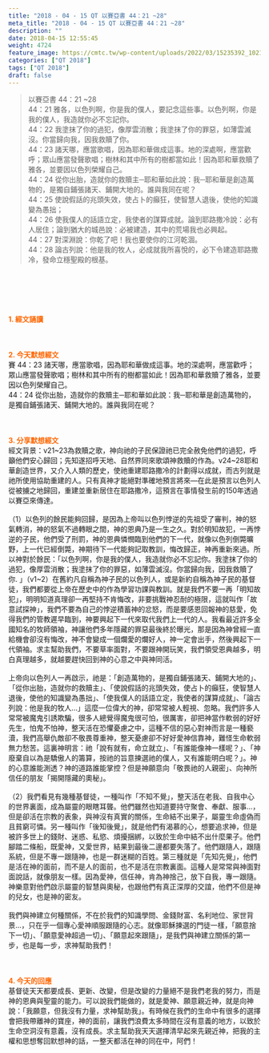 ```yaml
---
title: "2018 - 04 - 15 QT 以賽亞書 44：21 ~28"
meta_title: "2018 - 04 - 15 QT 以賽亞書 44：21 ~28"
description: ""
date: 2018-04-15 12:55:45
weight: 4724
feature_image: https://cmtc.tw/wp-content/uploads/2022/03/15235392_10211799862337740_180693556567566654_o-1.webp
categories: ["QT 2018"]
tags: ["QT 2018"]
draft: false
---
```


<blockquote>以賽亞書 44：21 ~28<br />
44：21 雅各，以色列啊，你是我的僕人，要記念這些事。以色列啊，你是我的僕人，我造就你必不忘記你。<br />
44：22 我塗抹了你的過犯，像厚雲消散；我塗抹了你的罪惡，如薄雲滅沒。你當歸向我，因我救贖了你。<br />
44：23 諸天哪，應當歌唱，因為耶和華做成這事。地的深處啊，應當歡呼；眾山應當發聲歌唱；樹林和其中所有的樹都當如此！因為耶和華救贖了雅各，並要因以色列榮耀自己。<br />
44：24 從你出胎，造就你的救贖主─耶和華如此說：我─耶和華是創造萬物的，是獨自鋪張諸天、鋪開大地的。誰與我同在呢？<br />
44：25 使說假話的兆頭失效，使占卜的癲狂，使智慧人退後，使他的知識變為愚拙；<br />
44：26 使我僕人的話語立定，我使者的謀算成就。論到耶路撒冷說：必有人居住；論到猶大的城邑說：必被建造，其中的荒場我也必興起。<br />
44：27 對深淵說：你乾了吧！我也要使你的江河乾涸。<br />
44：28 論古列說：他是我的牧人，必成就我所喜悅的，必下令建造耶路撒冷，發命立穩聖殿的根基。</blockquote><br />
&nbsp;<br />
<br />
&nbsp;<br />
<br />
<span style="color: #ff6600;"><strong>1. </strong><strong>經文誦讀</strong></span><br />
<br />
<span style="color: #ff6600;"><strong> </strong></span><br />
<br />
<span style="color: #ff6600;"><strong>2. 今天默想</strong><strong>經文<br />
</strong></span>賽 44：23 諸天哪，應當歌唱，因為耶和華做成這事。地的深處啊，應當歡呼；眾山應當發聲歌唱；樹林和其中所有的樹都當如此！因為耶和華救贖了雅各，並要因以色列榮耀自己。<br />
44：24 從你出胎，造就你的救贖主─耶和華如此說：我─耶和華是創造萬物的，是獨自鋪張諸天、鋪開大地的。誰與我同在呢？<br />
<br />
&nbsp;<br />
<br />
<span style="color: #ff6600;"><strong>3. 分享默想經文<br />
</strong></span>經文背景：v21~23為救贖之歌，神向祂的子民保證祂已完全赦免他們的過犯，呼籲他們安心歸回；先知遂招呼天地、自然界同來歌頌神救贖的作為。v24~28耶和華創造世界，又介入人類的歷史，使祂重建耶路撒冷的計劃得以成就，而古列就是祂所使用協助重建的人。只有真神才能絕對準確地預言將來—在此是預言以色列人從被擄之地歸回，重建並重新居住在耶路撒冷，這預言在事情發生前的150年透過以賽亞來傳達。<br />
<br />
（1）以色列的餘民能夠回歸，是因為上帝叫以色列悖逆的先祖受了審判，神的怒氣轉消，神的怒氣不過轉眼之間，神的恩典乃是一生之久。對於明知故犯，一再悖逆的子民，他們受了刑罰，神的恩典憐憫臨到他們的下一代，就像以色列倒斃曠野，上一代已經倒斃，神期待下一代能夠記取教訓，悔改歸正，神再重新來過。所以神對於餘民：「以色列啊，你是我的僕人，我造就你必不忘記你。我塗抹了你的過犯，像厚雲消散；我塗抹了你的罪惡，如薄雲滅沒。你當歸向我，因我救贖了你. 」（v1~2）在舊約凡自稱為神子民的以色列人，或是新約自稱為神子民的基督徒，我們都要從上帝在歷史中的作為學習功課與教訓。就是我們不要一再「明知故犯」，明明知道真理卻一再堅持不肯悔改，非要挑戰神忍耐的極限，這就叫作「故意試探神」，我們不要為自己的悖逆積蓄神的忿怒，而是要感恩回報神的慈愛，免得我們的管教遲早臨到，神要興起下一代來取代我們上一代的人。我看最近許多全國知名的牧師領袖，神讓他們多年隱藏的罪惡最後終於曝光，那是因為神曾經一直給機會卻沒有悔改，神不會變成一個爛愛的爛好人，神一定會出手，然後興起下一代領袖。求主幫助我們，不要草率面對，不要跟神開玩笑，我們領受恩典越多，明白真理越多，就越要趕快回到神的心意之中與神同活。<br />
<br />
上帝向以色列人一再啟示，祂是：「創造萬物的，是獨自鋪張諸天、鋪開大地的」、「從你出胎，造就你的救贖主」、「使說假話的兆頭失效，使占卜的癲狂，使智慧人退後，使他的知識變為愚拙」、「使我僕人的話語立定，我使者的謀算成就」、「論古列說：他是我的牧人…」這麼一位偉大的神，卻常常被人輕視、忽略。我們許多人常常被魔鬼引誘欺騙，很多人總覺得魔鬼很可怕，很厲害，卻把神當作軟弱的好好先生，怕鬼不怕神，整天活在恐懼憂慮之中，這種不信的惡心對神而言是一種褻瀆，我們高舉仇敵卻不敬畏尊重神，整天憂慮卻不好好愛神信靠神，難怪生命軟弱無力愁苦。這裏神明言：祂「說有就有，命立就立」、「有誰能像神一樣呢？」、「神廢棄自以為是驕傲人的籌算，按祂的旨意揀選祂的僕人，又有誰能明白呢？」。神的心意誰能測透？神的道路誰能掌控？但是神願意向「敬畏祂的人親密」、向神所信任的朋友「揭開隱藏的奧秘」。<br />
<br />
（2）我們看見有幾種基督徒，一種叫作「不知不覺」，整天活在老我、自我中心的世界裏面，成為屬靈的眼瞎耳聾。他們雖然也知道要持守聚會、奉獻、服事…，但是卻活在宗教的表象，與神沒有真實的關係，生命結不出果子，屬靈生命虛偽而且貧窮可憐。另一種叫作「後知後覺」，就是他們有渴慕的心，想要追求神，但是被許多世上的錢財、迷惑、私慾、煩擾捆綁，以致於生命中結不出什麼果子。他們腳踏二條船，既愛神，又愛世界，結果到最後二邊都要失落了。他們跟隨人，跟隨系統，但是不專一跟隨神，也是一群迷糊的百姓。第三種就是「先知先覺」，他們是活在神的面前，而不是人的面前，也不是活在宗教裏面。這種人是常常與神面對面說話，就像朋友一樣。因為愛神，信任神，肯為神捨己，放下自我，專一跟隨。神樂意對他們啟示屬靈的智慧與奧秘，也跟他們有真正深厚的交誼，他們不但是神的兒女，也是神的密友。<br />
<br />
我們與神建立何種關係，不在於我們的知識學問、金錢財富、名利地位、家世背景…，只在乎一個專心愛神順服跟隨的心志。就像耶穌揀選的門徒一樣，「願意捨下一切」、「願意愛神超過一切」、「願意起來跟隨」，是我們與神建立關係的第一步，也是每一步，求神幫助我們！<br />
<br />
&nbsp;<br />
<br />
<span style="color: #ff6600;"><strong>4. 今天的回應<br />
</strong></span>基督徒天天都要成長、更新、改變，但是改變的力量絕不是我們老我的努力，而是神的恩典與聖靈的能力。可以說我們能做的，就是愛神、願意親近神，就是向神說：「我願意，但我沒有力量，求神幫助我」。有時候在我們的生命中有很多的選擇會把我帶離神的寶座，神的面前，讓我們浪費太多時間在沒有意義的地方，以致於生命空洞沒有意義，沒有成長。求主幫助我天天選擇清早起來先親近神，把我的主權和思想奪回默想神的話，一整天都活在神的同在中，阿們！<br />
<br />
&nbsp;
        